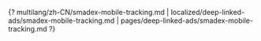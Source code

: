 {? multilang/zh-CN/smadex-mobile-tracking.md | localized/deep-linked-ads/smadex-mobile-tracking.md | pages/deep-linked-ads/smadex-mobile-tracking.md ?}
